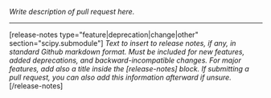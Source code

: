 
*Write description of pull request here.*

----

[release-notes type="feature|deprecation|change|other" section="scipy.submodule"]
*Text to insert to release notes, if any, in standard Github markdown format.
Must be included for new features, added deprecations, and backward-incompatible
changes. For major features, add also a title inside the [release-notes] block.
If submitting a pull request, you can also add this information afterward if
unsure.*
[/release-notes]
